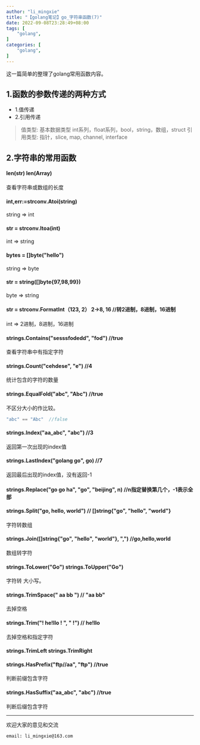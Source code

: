```yaml
---
author: "li_mingxie"
title: "【golang笔记】go_字符串函数(7)"
date: 2022-09-08T23:28:49+08:00
tags: [
    "golang",
]
categories: [
    "golang",
]
---
```


这一篇简单的整理了golang常用函数内容。<!--more-->

## 1.函数的参数传递的两种方式

* 1.值传递
* 2.引用传递

> 值类型: 基本数据类型 int系列，float系列，bool，string，数组，struct
> 引用类型: 指针，slice, map, channel, interface

## 2.字符串的常用函数

#### len(str) len(Array)

查看字符串或数组的长度

#### int,err:=strconv.Atoi(string)

string => int

#### str = strconv.Itoa(int)

int => string

#### bytes = []byte("hello")

string => byte

#### str = string([]byte{97,98,99})

byte => string

#### str = strconv.FormatInt（123, 2） 2->8, 16 //转2进制，8进制，16进制

int => 2进制，8进制，16进制

#### strings.Contains("sesssfodedd", "fod") //true

查看字符串中有指定字符

#### strings.Count("cehdese", "e") //4

统计包含的字符的数量

#### strings.EqualFold("abc", "Abc") //true

不区分大小的作比较。

```go
"abc" == "Abc"  //false
```

#### strings.Index("aa_abc", "abc") //3

返回第一次出现的index值

#### strings.LastIndex("golang go", go) //7

返回最后出现的index值，没有返回-1

#### strings.Replace("go go ha", "go", "beijing", n) //n指定替换第几个，-1表示全部

#### strings.Split("go, hello, world") // []string{"go", "hello", "world"}

字符转数组

#### strings.Join([]string{"go", "hello", "world"}, ",") //go,hello,world

数组转字符

#### strings.ToLower("Go") strings.ToUpper("Go")

字符转 大小写。

#### strings.TrimSpace(" aa bb ") // "aa bb"

去掉空格

#### strings.Trim("! he!llo ! ", " !") // he!llo

去掉空格和指定字符

#### strings.TrimLeft strings.TrimRight

#### strings.HasPrefix("ftp//aa", "ftp") //true

判断前缀包含字符

#### strings.HasSuffix("aa_abc", "abc") //true

判断后缀包含字符

----------------------------------------------

欢迎大家的意见和交流

`email: li_mingxie@163.com`
